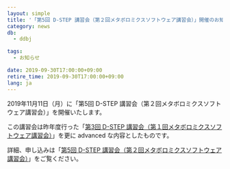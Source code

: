 ```yaml
---
layout: simple
title: '「第5回 D-STEP 講習会（第２回メタボロミクスソフトウェア講習会）」開催のお知らせ：11月11日'
category: news
db:
  - ddbj

tags:
  - お知らせ

date: 2019-09-30T17:00:00+09:00
retire_time: 2019-09-30T17:00:00+09:00
lang: ja
---
```


<p>2019年11月11日（月）に「第5回 D-STEP 講習会（第２回メタボロミクスソフトウェア講習会）」を開催いたします。</p>

<p>この講習会は昨年度行った「<a href="/training/d-step.html#03">第3回 D-STEP 講習会（第１回メタボロミクスソフトウェア講習会）</a>」を更に advanced な内容としたものです。</p>

<p>詳細、申し込みは「<a href="/training/d-step04.html">第5回 D-STEP 講習会（第２回メタボロミクスソフトウェア講習会）</a>」をご覧ください。</p>
